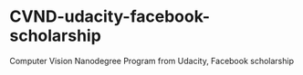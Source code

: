 # CVND-udacity-facebook-scholarship
Computer Vision Nanodegree Program from Udacity, Facebook scholarship
